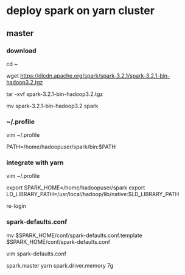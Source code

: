 # deploy spark on yarn cluster

## master

### download

cd ~

wget https://dlcdn.apache.org/spark/spark-3.2.1/spark-3.2.1-bin-hadoop3.2.tgz

tar -xvf spark-3.2.1-bin-hadoop3.2.tgz

mv spark-3.2.1-bin-hadoop3.2 spark

### ~/.profile

vim ~/.profile

PATH=/home/hadoopuser/spark/bin:$PATH

### integrate with yarn

vim ~/.profile

export SPARK_HOME=/home/hadoopuser/spark
export LD_LIBRARY_PATH=/usr/local/hadoop/lib/native:$LD_LIBRARY_PATH

re-login

### spark-defaults.conf

mv $SPARK_HOME/conf/spark-defaults.conf.template $SPARK_HOME/conf/spark-defaults.conf

vim spark-defaults.conf

spark.master    yarn
spark.driver.memory    7g